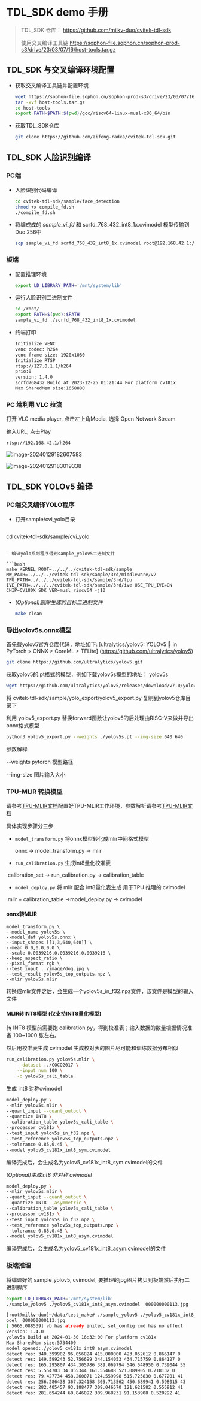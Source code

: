 # TDL_SDK demo 手册

> TDL_SDK 仓库： https://github.com/milkv-duo/cvitek-tdl-sdk
>
> 使用交叉编译工具链 https://sophon-file.sophon.cn/sophon-prod-s3/drive/23/03/07/16/host-tools.tar.gz



## TDL_SDK 与交叉编译环境配置

- 获取交叉编译工具链并配置环境

  ```bash
  wget https://sophon-file.sophon.cn/sophon-prod-s3/drive/23/03/07/16/host-tools.tar.gz
  tar -xvf host-tools.tar.gz
  cd host-tools
  export PATH=$PATH:$(pwd)/gcc/riscv64-linux-musl-x86_64/bin
  ```

- 获取TDL_SDK仓库

  ```bash
  git clone https://github.com/zifeng-radxa/cvitek-tdl-sdk.git
  ```

  

## TDL_SDK 人脸识别编译

### PC端

- 人脸识别代码编译

  ```bash
  cd cvitek-tdl-sdk/sample/face_detection
  chmod +x compile_fd.sh
  ./compile_fd.sh
  ```

- 将编成成的 *sample_vi_fd* 和 scrfd_768_432_int8_1x.cvimodel 模型传输到 Duo 256中

  ```bash
  scp sample_vi_fd scrfd_768_432_int8_1x.cvimodel root@192.168.42.1:/root/
  ```

  

### 板端

- 配置推理环境

  ```bash
  export LD_LIBRARY_PATH='/mnt/system/lib'
  ```

- 运行人脸识别二进制文件

  ```bash
  cd /root/
  export PATH=$(pwd):$PATH
  sample_vi_fd ./scrfd_768_432_int8_1x.cvimodel
  ```

- 终端打印

  ```bash
  Initialize VENC
  venc codec: h264
  venc frame size: 1920x1080
  Initialize RTSP
  rtsp://127.0.1.1/h264
  prio:0
  version: 1.4.0
  scrfd768432 Build at 2023-12-25 01:21:44 For platform cv181x
  Max SharedMem size:1658880
  ```

  

### PC 端利用 VLC 拉流

打开 VLC media player, 点击左上角Media, 选择 Open Network Stream

输入URL, 点击Play

```bash
rtsp://192.168.42.1/h264
```



![image-20240129182607583](https://github.com/zifeng-radxa/cvitek-tdl-sdk/blob/master/sample/face_detection/1.png?raw=true)

![image-20240129183019338](https://github.com/zifeng-radxa/cvitek-tdl-sdk/blob/master/sample/face_detection/2.png?raw=true)



## TDL_SDK YOLOv5 编译

### PC端交叉编译YOLO程序

- 打开sample/cvi_yolo目录

   ```bash
cd cvitek-tdl-sdk/sample/cvi_yolo
   ```

- 编译yolo系列程序得到sample_yolov5二进制文件

   ```bash
   make KERNEL_ROOT=../../../cvitek-tdl-sdk/sample MW_PATH=../../../cvitek-tdl-sdk/sample/3rd/middleware/v2 TPU_PATH=../../../cvitek-tdl-sdk/sample/3rd/tpu IVE_PATH=../../../cvitek-tdl-sdk/sample/3rd/ive USE_TPU_IVE=ON CHIP=CV180X SDK_VER=musl_riscv64 -j10
   ```
   
- *(Optional)删除生成的目标二进制文件*

   ```bash
   make clean
   ```



### 导出yolov5s.onnx模型

首先载yolov5官方仓库代码，地址如下: [ultralytics/yolov5: YOLOv5 🚀 in PyTorch > ONNX > CoreML > TFLite] (https://github.com/ultralytics/yolov5)

```bash 
git clone https://github.com/ultralytics/yolov5.git
```

获取yolov5的.pt格式的模型，例如下载yolov5s模型的地址： [yolov5s](https://github.com/ultralytics/yolov5/releases/download/v7.0/yolov5s.pt)

```bash
wget https://github.com/ultralytics/yolov5/releases/download/v7.0/yolov5s.pt
```

将 cvitek-tdl-sdk/sample/yolo_export/yolov5_export.py 复制到yolov5仓库目录下

利用 yolov5_export.py 替换forward函数让yolov5的后处理由RISC-V来做并导出onnx格式模型

```bash
python3 yolov5_export.py --weights ./yolov5s.pt --img-size 640 640
```

参数解释 

--weights pytorch 模型路径

--img-size 图片输入大小



### TPU-MLIR 转换模型

请参考[TPU-MLIR文档](https://github.com/sophgo/tpu-mlir)配置好TPU-MLIR工作环境，参数解析请参考[TPU-MLIR文档](https://github.com/sophgo/tpu-mlir)

具体实现步骤分三步

- `model_transform.py` 将onnx模型转化成mlir中间格式模型

  onnx -> model_transform.py -> mlir

- `run_calibration.py` 生成int8量化校准表

​	calibration_set -> run_calibration.py -> calibration_table

- `model_deploy.py` 将 mlir 配合 int8量化表生成 用于TPU 推理的 cvimodel

​	mlir + calibration_table  ->model_deploy.py -> cvimodel

#### onnx转MLIR

```bash]
model_transform.py \
--model_name yolov5s \
--model_def yolov5s.onnx \
--input_shapes [[1,3,640,640]] \
--mean 0.0,0.0,0.0 \
--scale 0.0039216,0.0039216,0.0039216 \
--keep_aspect_ratio \
--pixel_format rgb \
--test_input ../image/dog.jpg \
--test_result yolov5s_top_outputs.npz \
--mlir yolov5s.mlir
```

转换成mlir文件之后，会生成一个yolov5s_in_f32.npz文件，该文件是模型的输入文件

#### MLIR转INT8模型 (仅支持INT8量化模型)

转 INT8 模型前需要跑 calibration.py，得到校准表；输入数据的数量根据情况准备 100~1000 张左右。

然后用校准表生成 cvimodel 生成校对表的图片尽可能和训练数据分布相似

```bash
run_calibration.py yolov5s.mlir \
	--dataset ../COCO2017 \
    --input_num 100 \
    -o yolov5s_cali_table
```

生成 int8 对称cvimodel

```bash
model_deploy.py \
--mlir yolov5s.mlir \
--quant_input --quant_output \
--quantize INT8 \
--calibration_table yolov5s_cali_table \
--processor cv181x \
--test_input yolov5s_in_f32.npz \
--test_reference yolov5s_top_outputs.npz \
--tolerance 0.85,0.45 \
--model yolov5_cv181x_int8_sym.cvimodel
```

编译完成后，会生成名为yolov5_cv181x_int8_sym.cvimodel的文件

*(Optional)生成int8 非对称 cvimodel*

```bash
model_deploy.py \
--mlir yolov5s.mlir \
--quant_input --quant_output \
--quantize INT8 --asymmetric \
--calibration_table yolov5s_cali_table \
--processor cv181x \
--test_input yolov5s_in_f32.npz \
--test_reference yolov5s_top_outputs.npz \
--tolerance 0.85,0.45 \
--model yolov5_cv181x_int8_asym.cvimodel
```

编译完成后，会生成名为yolov5_cv181x_int8_asym.cvimodel的文件



### 板端推理

将编译好的 sample_yolov5, cvimodel, 要推理的jpg图片拷贝到板端然后执行二进制程序

```bash
export LD_LIBRARY_PATH='/mnt/system/lib'
./sample_yolov5 ./yolov5_cv181x_int8_asym.cvimodel  000000000113.jpg 
```

```bash
[root@milkv-duo]~/data/test_make# ./sample_yolov5 ./yolov5_cv181x_int8_asym.cvim
odel  000000000113.jpg 
[ 5665.088539] vb has already inited, set_config cmd has no effect
version: 1.4.0
yolov5s Build at 2024-01-30 16:32:00 For platform cv181x
Max SharedMem size:5734400
model opened:./yolov5_cv181x_int8_asym.cvimodel
detect res: 340.399902 96.056824 415.000000 423.052612 0.866147 0
detect res: 149.599243 52.756699 344.154053 434.715759 0.864127 0
detect res: 165.295807 434.305786 389.069794 546.548950 0.739044 55
detect res: 5.554703 34.055344 161.554688 521.089905 0.718132 0
detect res: 79.427734 458.260071 124.559998 515.725830 0.677201 41
detect res: 256.286438 367.324158 303.713562 450.689941 0.598015 43
detect res: 282.405457 93.188477 309.046570 121.621582 0.555912 41
detect res: 281.694244 60.846092 309.968231 91.153908 0.520292 41
```


